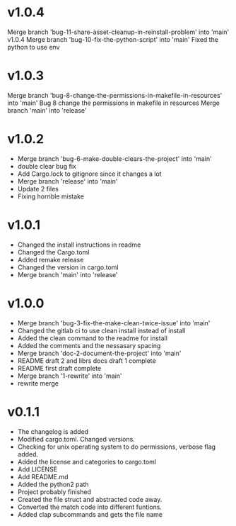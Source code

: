 # v1.0.4
Merge branch 'bug-11-share-asset-cleanup-in-reinstall-problem' into 'main'
v1.0.4
Merge branch 'bug-10-fix-the-python-script' into 'main'
Fixed the python to use env
# v1.0.3
Merge branch 'bug-8-change-the-permissions-in-makefile-in-resources' into 'main'
Bug 8 change the permissions in makefile in resources
Merge branch 'main' into 'release'
# v1.0.2
- Merge branch 'bug-6-make-double-clears-the-project' into 'main'
- double clear bug fix
- Add Cargo.lock to gitignore since it changes a lot
- Merge branch 'release' into 'main'
- Update 2 files
- Fixing horrible mistake
# v1.0.1
- Changed the install instructions in readme
- Changed the Cargo.toml
- Added remake release
- Changed the version in cargo.toml
- Merge branch 'main' into 'release'
# v1.0.0
- Merge branch 'bug-3-fix-the-make-clean-twice-issue' into 'main'
- Changed the gitlab ci to use clean install instead of install
- Added the clean command to the readme for install
- Added the comments and the nessasary spacing
- Merge branch 'doc-2-document-the-project' into 'main'
- README draft 2 and librs docs draft 1 complete
- README first draft complete
- Merge branch '1-rewrite' into 'main'
- rewrite merge
# v0.1.1
- The changelog is added
- Modified cargo.toml. Changed versions.
- Checking for unix operating system to do permissions, verbose flag added.
- Added the license and categories to cargo.toml
- Add LICENSE
- Add README.md
- Added the python2 path
- Project probably finished
- Created the file struct and abstracted code away.
- Converted the match code into different funtions.
- Added clap subcommands and gets the file name
